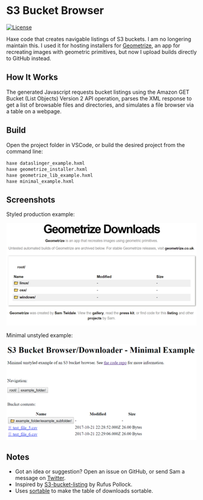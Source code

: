 # S3 Bucket Browser

[![License](https://img.shields.io/:license-mit-blue.svg?style=flat-square)](https://github.com/Tw1ddle/geometrize-s3-bucket-downloader/blob/master/LICENSE)

Haxe code that creates navigable listings of S3 buckets. I am no longering maintain this. I used it for hosting installers for [Geometrize](https://www.geometrize.co.uk/), an app for recreating images with geometric primitives, but now I upload builds directly to GitHub instead.

## How It Works
The generated Javascript requests bucket listings using the Amazon GET Bucket (List Objects) Version 2 API operation, parses the XML response to get a list of browsable files and directories, and simulates a file browser via a table on a webpage.

## Build
Open the project folder in VSCode, or build the desired project from the command line:

```
haxe dataslinger_example.hxml
haxe geometrize_installer.hxml
haxe geometrize_lib_example.hxml
haxe minimal_example.hxml
```

## Screenshots

Styled production example:

[![Styled S3 downloader example for Geometrize](https://github.com/Tw1ddle/geometrize-s3-bucket-downloader/blob/master/screenshots/s3_downloader_styled_for_geometrize.png?raw=true "Styled S3 downloader example for Geometrize")](https://s3.amazonaws.com/geometrize-installer-bucket/index.html)

Minimal unstyled example:

[![Minimal unstyled S3 downloader example](https://github.com/Tw1ddle/geometrize-s3-bucket-downloader/blob/master/screenshots/s3_downloader_unstyled.png?raw=true "Minimal unstyled S3 downloader example")](https://s3.amazonaws.com/minimal-example-bucket/index.html)

## Notes
 * Got an idea or suggestion? Open an issue on GitHub, or send Sam a message on [Twitter](https://twitter.com/Sam_Twidale).
 * Inspired by [S3-bucket-listing](https://github.com/rufuspollock/s3-bucket-listing) by Rufus Pollock.
 * Uses [sortable](https://github.com/HubSpot/sortable) to make the table of downloads sortable.
